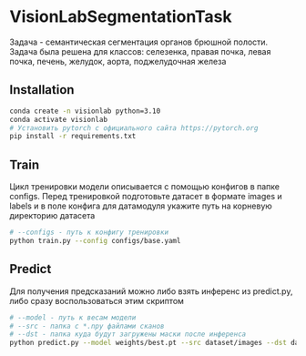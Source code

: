 # VisionLabSegmentationTask
Задача - семантическая сегментация органов брюшной полости.
Задача была решена для классов: селезенка, правая почка, левая почка, печень, желудок, аорта, поджелудочная железа

## Installation
```bash
conda create -n visionlab python=3.10
conda activate visionlab
# Установить pytorch с официального сайта https://pytorch.org
pip install -r requirements.txt
```

## Train
Цикл тренировки модели описывается с помощью конфигов в папке configs.
Перед тренировкой подготовьте датасет в формате images и labels и в поле конфига для датамодуля укажите путь
на корневую директорию датасета
```bash
# --configs - путь к конфигу тренировки
python train.py --config configs/base.yaml
```

## Predict
Для получения предсказаний можно либо взять инференс из predict.py, либо сразу воспользоваться этим скриптом
```bash
# --model - путь к весам модели
# --src - папка с *.npy файлами сканов
# --dst - папка куда будут загружены маски после инференса
python predict.py --model weights/best.pt --src dataset/images --dst dataset/predict
```